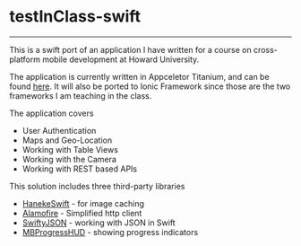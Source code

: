 # testInClass-swift
--------
This is a swift port of an application I have written for a course on cross-platform mobile development at Howard University.

The application is currently written in Appceletor Titanium, and can be found [here](https://github.com/aaronksaunders/testInClass). It will also be ported to Ionic Framework since those are the two frameworks I am teaching in the class.

The application covers
* User Authentication
* Maps and Geo-Location
* Working with Table Views
* Working with the Camera
* Working with REST based APIs

This solution includes three third-party libraries
* [HanekeSwift](https://github.com/Haneke/HanekeSwift) - for image caching
* [Alamofire](https://github.com/Alamofire/Alamofire) - Simplified http client
* [SwiftyJSON](https://github.com/SwiftyJSON/SwiftyJSON) - working with JSON in Swift 
* [MBProgressHUD](https://github.com/jdg/MBProgressHUD) - showing progress indicators
